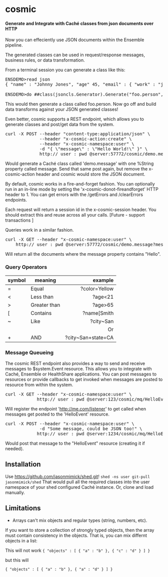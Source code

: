 # cosmic

#### Generate and Integrate with Caché classes from json documents over HTTP

Now you can effeciently use JSON documents within the Ensemble pipeline. 

The generated classes can be used in request/response messages, business rules, or data transformation.

From a terminal session you can generate a class like this:

<pre>
ENSDEMO>read json
{ "name" : "Johnny Jones", "age" 45, "email" : { "work" : "jj@acme.com", "home" : "j23@email.com" } , "cars" : [ "Fiat", "Chevy", "Mazda", "Volvo" ] }

ENSDEMO>do ##class(jsoncls.Generator).Generate("foo.person",json)
</pre>

This would then generate a class called foo.person.
Now go off and build data transforms against your JSON generated classes!

Even better, cosmic supports a REST endpoint, which allows you to generate classes and 
post/get data from the system.

<pre>
curl -X POST --header "content-type:application/json" \
			 --header "x-cosmic-action:create" \
			 --header "x-cosmic-namespace:user" \
		     -d "{ \"message\" : \"Hello World!\" }" \
			 http://_user_:_pwd_@server:57772/cosmic/demo.message
</pre>

Would generate a Caché class called 'demo.message' with one %String property called message.
Send that same post again, but remove the x-cosmic-action header and cosmic would store the JSON document.

By default, cosmic works in a fire-and-forget fashion. You can optionally run in an in-line mode by setting the 
'x-cosmic-donot-fireandforget' HTTP header to 1. You can get errors with the /getErrors and /clearErrors endpoints.

Each request will return a session id in the x-cosmic-session header. You should extract this and reuse across all your 
calls. [Future - support transactions ]

Queries work in a similar fashion.

<pre>
curl -X GET --header "x-cosmic-namespace:user" \
	http://_user_:_pwd_@server:57772/cosmic/demo.message?message[Hello
</pre>

Will return all the documents where the message property contains "Hello".

### Query Operators

| symbol |	meaning		|	example			|
|--------|--------------|------------------:|
|   =	 | Equal		| ?color=Yellow	    |
|	<	 | Less than	| ?age<21			|
|	>	 | Greater than | ?age>65			|
|	[	 | Contains 	| ?name[Smith		|
|   ~	 | Like		    | ?city~San	 		|
|   |	 | Or			| ?city~San|city~New|
|   +	 | AND 		    | ?city~San+state=CA|


### Message Queueing

The cosmic REST endpoint also provides a way to send and receive messages to $system.Event resource.
This allows you to integrate with Caché, Ensemble or HealthShare applications. You can post messages to 
resources or provide callbacks to get invoked when messages are posted to resource from within the 
system.

<pre>
curl -X GET --header "x-cosmic-namespace:user" \
			http://_user_:_pwd_@server:123/cosmic/mq/HelloEvent?http://me.com/listener
</pre>

Will register the endpoint 'http://me.com/listener' to get called when messages get posted to the 'HelloEvent' resource.

<pre>
curl -X POST --header "x-cosmic-namespace:user" \
			 -d "Some message, could be JSON too!" \
			http://_user_:_pwd_@server:1234/cosmic/mq/HelloEvent
</pre>

Would post that message to the "HelloEvent" resource (creating it if needed).


## Installation

Use https://github.com/jasonmimick/shed.git!
`shed -ns user git-pull jasonmimick/shed`
That would pull all the required classes into the user namespace of your shed configured Caché instance.
Or, clone and load manually.

## Limitations

* Arrays can't mix objects and regular types (string, numbers, etc).

If you want to store a collection of strongly typed objects, then the array must contain consistency in the objects.
That is, you can mix differnt objects in a list:

This will not work
`{ "objects" : [ { "a" : "b" }, { "c" : "d" } ] }`

but this will

`{ "objects" : [ { "a" : "b" }, { "a" : "d" } ] }`
